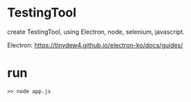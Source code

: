 # TestingTool
create TestingTool, using Electron, node, selenium, javascript.

Electron:
https://tinydew4.github.io/electron-ko/docs/guides/




# run
```
>> node app.js
```
